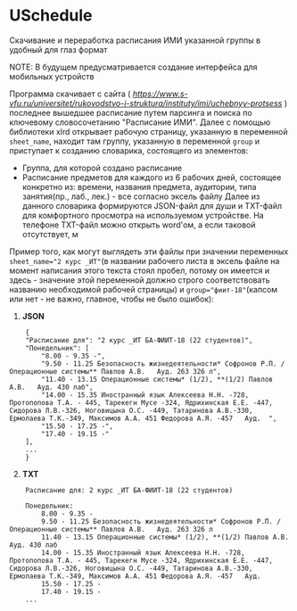 # USchedule
Скачивание и переработка расписания ИМИ указанной группы в удобный для глаз формат

NOTE: В будущем предусматривается создание интерфейса для мобильных устройств

Программа скачивает с сайта ( *https://www.s-vfu.ru/universitet/rukovodstvo-i-struktura/instituty/imi/uchebnyy-protsess* ) последнее вышедшее расписание путем парсинга и поиска по ключевому словосочетанию "Расписание ИМИ".
Далее с помощью библиотеки xlrd открывает рабочую страницу, указанную в переменной `sheet_name`, находит там группу, указанную в переменной `group` и приступает к созданию словарика, состоящего из элементов:
- Группа, для которой создано расписание
- Расписание предметов для каждого из 6 рабочих дней, состоящее конкретно из: времени, названия предмета, аудитории, типа занятия(пр., лаб., лек.) - все согласно эксель файлу
Далее из данного словарика формируются JSON-файл для души и TXT-файл для комфортного просмотра на используемом устройстве. На телефоне TXT-файл можно открыть word'ом, а если таковой отсутствует, м

Пример того, как могут выглядеть эти файлы при значении переменных `sheet_name="2 курс _ИТ"`(в названии рабочего листа в эксель файле на момент написания этого текста стоял пробел, потому он имеется и здесь - значение этой переменной должно строго соответствовать названию необходимой рабочей страницы) и `group="фиит-18"`(капсом или нет - не важно, главное, чтобы не было ошибок):

1. **JSON**

```
	{
	"Расписание для": "2 курс _ИТ БА-ФИИТ-18 (22 студентов)",
	"Понедельник": [
		"8.00 - 9.35 -",
		"9.50 - 11.25 Безопасность жизнедеятельности* Софронов Р.П. /Операционные системы** Павлов А.В.   Ауд. 263 326 л",
		"11.40 - 13.15 Операционные системы* (1/2), **(1/2) Павлов А.В.   Ауд. 430 лаб",
		"14.00 - 15.35 Иностранный язык Алексеева Н.Н. -728, Протопопова Т.А. - 445, Тарекегн Мусе -324, Ядрихинская Е.Е. -447, Сидорова Л.В.-326, Ноговицына О.С. -449, Татаринова А.В.-330, Ермолаева Т.К.-349, Максимов А.А. 451 Федорова А.Я. -457   Ауд.  ",
		"15.50 - 17.25 -",
		"17.40 - 19.15 -"
	],
	...
	}
```

2. **TXT**

```
	Расписание для: 2 курс _ИТ БА-ФИИТ-18 (22 студентов)

	Понедельник:
		8.00 - 9.35 -
		9.50 - 11.25 Безопасность жизнедеятельности* Софронов Р.П. /Операционные системы** Павлов А.В.   Ауд. 263 326 л
		11.40 - 13.15 Операционные системы* (1/2), **(1/2) Павлов А.В.   Ауд. 430 лаб
		14.00 - 15.35 Иностранный язык Алексеева Н.Н. -728, Протопопова Т.А. - 445, Тарекегн Мусе -324, Ядрихинская Е.Е. -447, Сидорова Л.В.-326, Ноговицына О.С. -449, Татаринова А.В.-330, Ермолаева Т.К.-349, Максимов А.А. 451 Федорова А.Я. -457   Ауд.  
		15.50 - 17.25 -
		17.40 - 19.15 -
	...
```